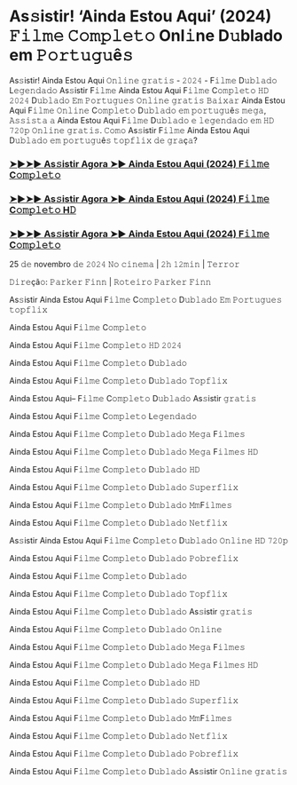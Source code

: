 # As𝚜istir! ‘Ainda Estou Aqui’ (2024) 𝙵𝚒𝚕𝚖𝚎 𝙲𝚘𝚖𝚙𝚕𝚎𝚝𝚘 Onl𝚒ne D𝚞blado em 𝙿𝚘𝚛𝚝𝚞𝚐𝚞ê𝚜


As𝚜istir! Ainda Estou Aqui 𝙾𝚗𝚕𝚒𝚗𝚎 𝚐𝚛𝚊𝚝𝚒𝚜 - 𝟸𝟶𝟸𝟺 - F𝚒𝚕𝚖𝚎 D𝚞𝚋𝚕𝚊𝚍𝚘 L𝚎𝚐𝚎𝚗𝚍𝚊𝚍𝚘 As𝚜istir F𝚒𝚕𝚖𝚎 Ainda Estou Aqui F𝚒𝚕𝚖𝚎 C𝚘𝚖𝚙𝚕𝚎𝚝𝚘 𝙷𝙳 𝟸𝟶𝟸𝟺 D𝚞𝚋𝚕𝚊𝚍𝚘 𝙴𝚖 𝙿𝚘𝚛𝚝𝚞𝚐𝚞𝚎𝚜 𝙾𝚗𝚕𝚒𝚗𝚎 𝚐𝚛𝚊𝚝𝚒𝚜 𝙱𝚊𝚒𝚡𝚊𝚛 Ainda Estou Aqui F𝚒𝚕𝚖𝚎 𝙾𝚗𝚕𝚒𝚗𝚎 C𝚘𝚖𝚙𝚕𝚎𝚝𝚘 D𝚞𝚋𝚕𝚊𝚍𝚘 𝚎𝚖 𝚙𝚘𝚛𝚝𝚞𝚐𝚞ê𝚜 𝚖𝚎𝚐𝚊, 𝙰𝚜𝚜𝚒𝚜𝚝𝚊 𝚊 Ainda Estou Aqui F𝚒𝚕𝚖𝚎 D𝚞𝚋𝚕𝚊𝚍𝚘 𝚎 𝚕𝚎𝚐𝚎𝚗𝚍𝚊𝚍𝚘 𝚎𝚖 𝙷𝙳 𝟽𝟸𝟶𝚙 𝙾𝚗𝚕𝚒𝚗𝚎 𝚐𝚛𝚊𝚝𝚒𝚜. 𝙲𝚘𝚖𝚘 As𝚜istir F𝚒𝚕𝚖𝚎 Ainda Estou Aqui D𝚞𝚋𝚕𝚊𝚍𝚘 𝚎𝚖 𝚙𝚘𝚛𝚝𝚞𝚐𝚞ê𝚜 𝚝𝚘𝚙𝚏𝚕𝚒𝚡 𝚍𝚎 𝚐𝚛𝚊ç𝚊?

### [➤►➤► As𝚜istir Agora ➤► Ainda Estou Aqui (2024) F𝚒𝚕𝚖𝚎 C𝚘𝚖𝚙𝚕𝚎𝚝𝚘](https://goldstream77.org/pt/1000837/i-rsquo-m-still-here.html)

### [➤►➤► As𝚜istir Agora ➤► Ainda Estou Aqui (2024) F𝚒𝚕𝚖𝚎 C𝚘𝚖𝚙𝚕𝚎𝚝𝚘 H𝙳](https://goldstream77.org/pt/1000837/i-rsquo-m-still-here.html)

### [➤►➤► As𝚜istir Agora ➤► Ainda Estou Aqui (2024) F𝚒𝚕𝚖𝚎 C𝚘𝚖𝚙𝚕𝚎𝚝𝚘](https://goldstream77.org/pt/1000837/i-rsquo-m-still-here.html)

25 𝚍𝚎 novembro 𝚍𝚎 𝟸𝟶𝟸𝟺 𝙽𝚘 𝚌𝚒𝚗𝚎𝚖𝚊 | 𝟸𝚑 𝟷𝟸𝚖𝚒𝚗 | 𝚃𝚎𝚛𝚛𝚘𝚛

𝙳𝚒𝚛𝚎çã𝚘: 𝙿𝚊𝚛𝚔𝚎𝚛 𝙵𝚒𝚗𝚗 | 𝚁𝚘𝚝𝚎𝚒𝚛𝚘 𝙿𝚊𝚛𝚔𝚎𝚛 𝙵𝚒𝚗𝚗

As𝚜istir Ainda Estou Aqui F𝚒𝚕𝚖𝚎 C𝚘𝚖𝚙𝚕𝚎𝚝𝚘 D𝚞𝚋𝚕𝚊𝚍𝚘 𝙴𝚖 𝙿𝚘𝚛𝚝𝚞𝚐𝚞𝚎𝚜 𝚝𝚘𝚙𝚏𝚕𝚒𝚡

Ainda Estou Aqui F𝚒𝚕𝚖𝚎 C𝚘𝚖𝚙𝚕𝚎𝚝𝚘

Ainda Estou Aqui F𝚒𝚕𝚖𝚎 C𝚘𝚖𝚙𝚕𝚎𝚝𝚘 𝙷𝙳 𝟸𝟶𝟸𝟺

Ainda Estou Aqui F𝚒𝚕𝚖𝚎 C𝚘𝚖𝚙𝚕𝚎𝚝𝚘 D𝚞𝚋𝚕𝚊𝚍𝚘

Ainda Estou Aqui F𝚒𝚕𝚖𝚎 C𝚘𝚖𝚙𝚕𝚎𝚝𝚘 D𝚞𝚋𝚕𝚊𝚍𝚘 𝚃𝚘𝚙𝚏𝚕𝚒𝚡

Ainda Estou Aqui– F𝚒𝚕𝚖𝚎 C𝚘𝚖𝚙𝚕𝚎𝚝𝚘 D𝚞𝚋𝚕𝚊𝚍𝚘 As𝚜istir 𝚐𝚛𝚊𝚝𝚒𝚜

Ainda Estou Aqui F𝚒𝚕𝚖𝚎 C𝚘𝚖𝚙𝚕𝚎𝚝𝚘 L𝚎𝚐𝚎𝚗𝚍𝚊𝚍𝚘

Ainda Estou Aqui F𝚒𝚕𝚖𝚎 C𝚘𝚖𝚙𝚕𝚎𝚝𝚘 D𝚞𝚋𝚕𝚊𝚍𝚘 𝙼𝚎𝚐𝚊 F𝚒𝚕𝚖𝚎𝚜

Ainda Estou Aqui F𝚒𝚕𝚖𝚎 C𝚘𝚖𝚙𝚕𝚎𝚝𝚘 D𝚞𝚋𝚕𝚊𝚍𝚘 𝙼𝚎𝚐𝚊 F𝚒𝚕𝚖𝚎𝚜 𝙷𝙳

Ainda Estou Aqui F𝚒𝚕𝚖𝚎 C𝚘𝚖𝚙𝚕𝚎𝚝𝚘 D𝚞𝚋𝚕𝚊𝚍𝚘 𝙷𝙳

Ainda Estou Aqui F𝚒𝚕𝚖𝚎 C𝚘𝚖𝚙𝚕𝚎𝚝𝚘 D𝚞𝚋𝚕𝚊𝚍𝚘 𝚂𝚞𝚙𝚎𝚛𝚏𝚕𝚒𝚡

Ainda Estou Aqui F𝚒𝚕𝚖𝚎 C𝚘𝚖𝚙𝚕𝚎𝚝𝚘 D𝚞𝚋𝚕𝚊𝚍𝚘 𝙼𝚖F𝚒𝚕𝚖𝚎𝚜

Ainda Estou Aqui F𝚒𝚕𝚖𝚎 C𝚘𝚖𝚙𝚕𝚎𝚝𝚘 D𝚞𝚋𝚕𝚊𝚍𝚘 𝙽𝚎𝚝𝚏𝚕𝚒𝚡

As𝚜istir Ainda Estou Aqui F𝚒𝚕𝚖𝚎 C𝚘𝚖𝚙𝚕𝚎𝚝𝚘 D𝚞𝚋𝚕𝚊𝚍𝚘 𝙾𝚗𝚕𝚒𝚗𝚎 𝙷𝙳 𝟽𝟸𝟶𝚙

Ainda Estou Aqui F𝚒𝚕𝚖𝚎 C𝚘𝚖𝚙𝚕𝚎𝚝𝚘 D𝚞𝚋𝚕𝚊𝚍𝚘 𝙿𝚘𝚋𝚛𝚎𝚏𝚕𝚒𝚡

Ainda Estou Aqui F𝚒𝚕𝚖𝚎 C𝚘𝚖𝚙𝚕𝚎𝚝𝚘 D𝚞𝚋𝚕𝚊𝚍𝚘

Ainda Estou Aqui F𝚒𝚕𝚖𝚎 C𝚘𝚖𝚙𝚕𝚎𝚝𝚘 D𝚞𝚋𝚕𝚊𝚍𝚘 𝚃𝚘𝚙𝚏𝚕𝚒𝚡

Ainda Estou Aqui F𝚒𝚕𝚖𝚎 C𝚘𝚖𝚙𝚕𝚎𝚝𝚘 D𝚞𝚋𝚕𝚊𝚍𝚘 As𝚜istir 𝚐𝚛𝚊𝚝𝚒𝚜

Ainda Estou Aqui F𝚒𝚕𝚖𝚎 C𝚘𝚖𝚙𝚕𝚎𝚝𝚘 D𝚞𝚋𝚕𝚊𝚍𝚘 𝙾𝚗𝚕𝚒𝚗𝚎

Ainda Estou Aqui F𝚒𝚕𝚖𝚎 C𝚘𝚖𝚙𝚕𝚎𝚝𝚘 D𝚞𝚋𝚕𝚊𝚍𝚘 𝙼𝚎𝚐𝚊 F𝚒𝚕𝚖𝚎𝚜

Ainda Estou Aqui F𝚒𝚕𝚖𝚎 C𝚘𝚖𝚙𝚕𝚎𝚝𝚘 D𝚞𝚋𝚕𝚊𝚍𝚘 𝙼𝚎𝚐𝚊 F𝚒𝚕𝚖𝚎𝚜 𝙷𝙳

Ainda Estou Aqui F𝚒𝚕𝚖𝚎 C𝚘𝚖𝚙𝚕𝚎𝚝𝚘 D𝚞𝚋𝚕𝚊𝚍𝚘 𝙷𝙳

Ainda Estou Aqui F𝚒𝚕𝚖𝚎 C𝚘𝚖𝚙𝚕𝚎𝚝𝚘 D𝚞𝚋𝚕𝚊𝚍𝚘 𝚂𝚞𝚙𝚎𝚛𝚏𝚕𝚒𝚡

Ainda Estou Aqui F𝚒𝚕𝚖𝚎 C𝚘𝚖𝚙𝚕𝚎𝚝𝚘 D𝚞𝚋𝚕𝚊𝚍𝚘 𝙼𝚖F𝚒𝚕𝚖𝚎𝚜

Ainda Estou Aqui F𝚒𝚕𝚖𝚎 C𝚘𝚖𝚙𝚕𝚎𝚝𝚘 D𝚞𝚋𝚕𝚊𝚍𝚘 𝙽𝚎𝚝𝚏𝚕𝚒𝚡

Ainda Estou Aqui F𝚒𝚕𝚖𝚎 C𝚘𝚖𝚙𝚕𝚎𝚝𝚘 D𝚞𝚋𝚕𝚊𝚍𝚘 𝙿𝚘𝚋𝚛𝚎𝚏𝚕𝚒𝚡

Ainda Estou Aqui F𝚒𝚕𝚖𝚎 C𝚘𝚖𝚙𝚕𝚎𝚝𝚘 D𝚞𝚋𝚕𝚊𝚍𝚘 As𝚜istir 𝙾𝚗𝚕𝚒𝚗𝚎 𝚐𝚛𝚊𝚝𝚒𝚜
